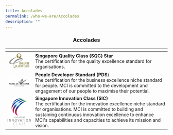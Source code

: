 ```yaml
---
title: Accolades
permalink: /who-we-are/Accolades
description: ""
---
```

### <center>Accolades</center>

| <!-- -->    | <!-- -->    |
|-------------|-------------|
| ![Alt text for image on Isomer site](/images/SGQualityClass.png)   | **Singapore Quality Class (SQC) Star**<br /> The certification for the quality excellence standard for organisations.         |
| ![Alt text for image on Isomer site](/images/PeopleDeveloper.png)       | **People Developer Standard (PDS**) <br /> The certification for the business excellence niche standard for people. MCI is committed to the development and engagement of our people to maximise their potential.       |
| ![Alt text for image on Isomer site](/images/SGInnovationClass.png)   | **Singapore Innovation Class (SIC)**<br /> The certification for the innovation excellence niche standard for organisations. MCI is committed to building and sustaining continuous innovation excellence to enhance MCI's capabilities and capacities to achieve its mission and vision.      |